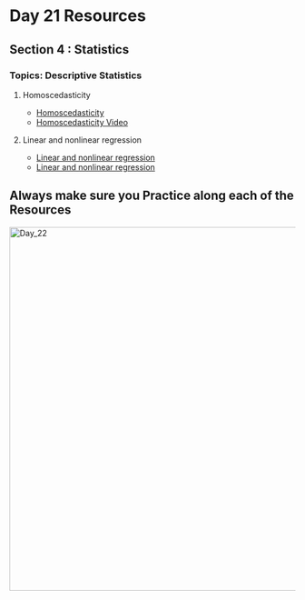 # Day 21 Resources 

## Section 4 : Statistics

### Topics: Descriptive Statistics

1. Homoscedasticity
    * [Homoscedasticity](https://www.statistics.com/glossary/homoscedasticity-in-regression/)
    * [Homoscedasticity Video ](https://youtube.com/watch?v=35jMqo2IroE)

    

2. Linear and nonlinear regression
    * [Linear and nonlinear regression](http://www.nku.edu/~longa/classes/jones/flies/non-lin-reg.pdf)
    * [Linear and nonlinear regression](https://www.youtube.com/watch?v=tOzwEv0PoZk)

## Always make sure you Practice along each of the Resources 

<img width="640" alt="Day_22" src="https://user-images.githubusercontent.com/58959180/196133406-6a4379c8-42bc-4047-92dd-04db3f9278b5.png">


